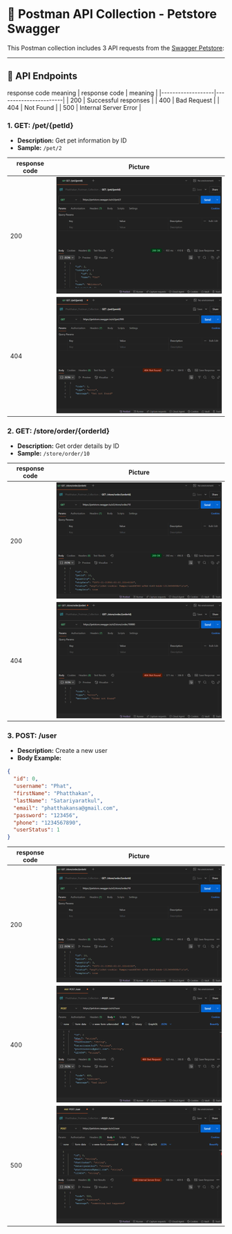 # 🧪 Postman API Collection - Petstore Swagger

This Postman collection includes 3 API requests from the [Swagger Petstore](https://petstore.swagger.io/):

---

## 🔗 API Endpoints

response code meaning
| response code     | meaning               |
|-------------------|-----------------------|
| 200               | Successful responses  |
| 400               | Bad Request           |
| 404               | Not Found             |
| 500               | Internal Server Error |



### 1. GET: /pet/{petId}
- **Description:** Get pet information by ID
- **Sample:** `/pet/2`

| response code      | Picture                    |
|--------------------|----------------------------|
| 200                | ![200](get-pet-200.png)  |
| 404                | ![404](get-pet-404.png)  |

### 2. GET: /store/order/{orderId}
- **Description:** Get order details by ID
- **Sample:** `/store/order/10`

| response code      | Picture                    |
|--------------------|----------------------------|
| 200                | ![200](get-order-200.png)  |
| 404                | ![404](get-order-404.png)  |

### 3. POST: /user
- **Description:** Create a new user
- **Body Example:**
```json
{
  "id": 0,
  "username": "Phat",
  "firstName": "Phatthakan",
  "lastName": "Satariyaratkul",
  "email": "phatthakansa@gmail.com",
  "password": "123456",
  "phone": "1234567890",
  "userStatus": 1
}
```
| response code      | Picture                    |
|--------------------|----------------------------|
| 200                | ![200](get-order-200.png)  |
| 400                | ![400](post-user-400.png)  |
| 500                | ![500](post-user-500.png)  |
